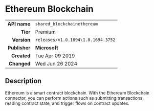 # Ethereum Blockchain
| | |
|-:|-|
|**API name**|`shared_blockchainethereum`|
|**Tier**|Premium|
|**Version**|`releases/v1.0.1694\1.0.1694.3752`|
|**Publisher**|**Microsoft**|
|**Created**|Tue Apr 09 2019|
|**Changed**|Wed Jun 26 2024|

## Description
Ethereum is a smart contract blockchain. With the Ethereum Blockchain connector, you can perform actions such as submitting transactions, reading contract state, and trigger flows on contract updates.
